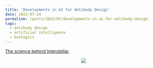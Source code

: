 ```yaml
---
title: 'Developments in AI for Antibody Design'
date: 2023-07-24
permalink: /posts/2023/07/developments-in-ai-for-antibody-design
tags:
  - antibody design 
  - artificial intelligence 
  - biologics 
---
```


<a href="https://www.popsci.com/article/technology/surprising-science-behind-movie-interstellar/"><u>The science behind Interstellar</u></a>, 

<p align="center">
<img align="center" src="https://github.com/kevinbdsouza/kevinbdsouza.github.io/blob/master/files/data_poverty.png?raw=true">
</p>



